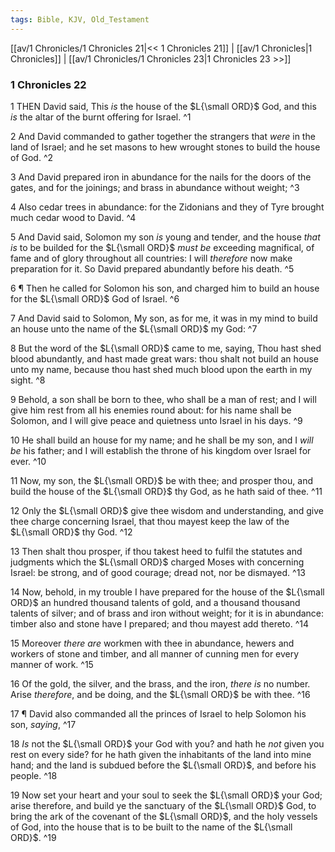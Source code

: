 ```yaml
---
tags: Bible, KJV, Old_Testament
---
```


[[av/1 Chronicles/1 Chronicles 21|<< 1 Chronicles 21]] | [[av/1 Chronicles|1 Chronicles]] | [[av/1 Chronicles/1 Chronicles 23|1 Chronicles 23 >>]]

### 1 Chronicles 22

1 THEN David said, This _is_ the house of the $L{\small ORD}$ God, and this _is_ the altar of the burnt offering for Israel. ^1

2 And David commanded to gather together the strangers that _were_ in the land of Israel; and he set masons to hew wrought stones to build the house of God. ^2

3 And David prepared iron in abundance for the nails for the doors of the gates, and for the joinings; and brass in abundance without weight; ^3

4 Also cedar trees in abundance: for the Zidonians and they of Tyre brought much cedar wood to David. ^4

5 And David said, Solomon my son _is_ young and tender, and the house _that_ _is_ to be builded for the $L{\small ORD}$ _must_ _be_ exceeding magnifical, of fame and of glory throughout all countries: I will _therefore_ now make preparation for it. So David prepared abundantly before his death. ^5

6 ¶ Then he called for Solomon his son, and charged him to build an house for the $L{\small ORD}$ God of Israel. ^6

7 And David said to Solomon, My son, as for me, it was in my mind to build an house unto the name of the $L{\small ORD}$ my God: ^7

8 But the word of the $L{\small ORD}$ came to me, saying, Thou hast shed blood abundantly, and hast made great wars: thou shalt not build an house unto my name, because thou hast shed much blood upon the earth in my sight. ^8

9 Behold, a son shall be born to thee, who shall be a man of rest; and I will give him rest from all his enemies round about: for his name shall be Solomon, and I will give peace and quietness unto Israel in his days. ^9

10 He shall build an house for my name; and he shall be my son, and I _will_ _be_ his father; and I will establish the throne of his kingdom over Israel for ever. ^10

11 Now, my son, the $L{\small ORD}$ be with thee; and prosper thou, and build the house of the $L{\small ORD}$ thy God, as he hath said of thee. ^11

12 Only the $L{\small ORD}$ give thee wisdom and understanding, and give thee charge concerning Israel, that thou mayest keep the law of the $L{\small ORD}$ thy God. ^12

13 Then shalt thou prosper, if thou takest heed to fulfil the statutes and judgments which the $L{\small ORD}$ charged Moses with concerning Israel: be strong, and of good courage; dread not, nor be dismayed. ^13

14 Now, behold, in my trouble I have prepared for the house of the $L{\small ORD}$ an hundred thousand talents of gold, and a thousand thousand talents of silver; and of brass and iron without weight; for it is in abundance: timber also and stone have I prepared; and thou mayest add thereto. ^14

15 Moreover _there_ _are_ workmen with thee in abundance, hewers and workers of stone and timber, and all manner of cunning men for every manner of work. ^15

16 Of the gold, the silver, and the brass, and the iron, _there_ _is_ no number. Arise _therefore_, and be doing, and the $L{\small ORD}$ be with thee. ^16

17 ¶ David also commanded all the princes of Israel to help Solomon his son, _saying_, ^17

18 _Is_ not the $L{\small ORD}$ your God with you? and hath he _not_ given you rest on every side? for he hath given the inhabitants of the land into mine hand; and the land is subdued before the $L{\small ORD}$, and before his people. ^18

19 Now set your heart and your soul to seek the $L{\small ORD}$ your God; arise therefore, and build ye the sanctuary of the $L{\small ORD}$ God, to bring the ark of the covenant of the $L{\small ORD}$, and the holy vessels of God, into the house that is to be built to the name of the $L{\small ORD}$. ^19
